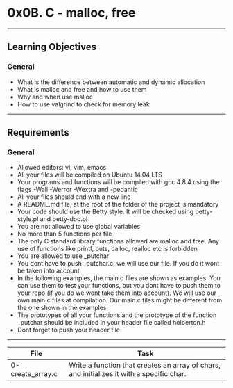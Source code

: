 # 0x0B. C - malloc, free
---
## Learning Objectives
### General
 * What is the difference between automatic and dynamic allocation
 * What is malloc and free and how to use them
 * Why and when use malloc
 * How to use valgrind to check for memory leak
---
## Requirements
### General
 * Allowed editors: vi, vim, emacs
 * All your files will be compiled on Ubuntu 14.04 LTS
 * Your programs and functions will be compiled with gcc 4.8.4 using the flags -Wall -Werror -Wextra and -pedantic
 * All your files should end with a new line
 * A README.md file, at the root of the folder of the project is mandatory
 * Your code should use the Betty style. It will be checked using betty-style.pl and betty-doc.pl
 * You are not allowed to use global variables
 * No more than 5 functions per file
 * The only C standard library functions allowed are malloc and free. Any use of functions like printf, puts, calloc, realloc etc is forbidden
 * You are allowed to use _putchar
 * You dont have to push _putchar.c, we will use our file. If you do it wont be taken into account
 * In the following examples, the main.c files are shown as examples. You can use them to test your functions, but you dont have to push them to your repo (if you do we wont take them into account). We will use our own main.c files at compilation. Our main.c files might be different from the one shown in the examples
 * The prototypes of all your functions and the prototype of the function _putchar should be included in your header file called holberton.h
 * Dont forget to push your header file
---
File | Task
---|---
0-create_array.c | Write a function that creates an array of chars, and initializes it with a specific char.
